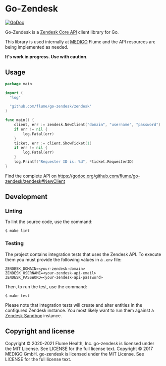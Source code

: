 # Go-Zendesk

[![GoDoc](http://godoc.org/github.com/flume/go-zendesk/zendesk?status.png)](http://godoc.org/github.com/flume/go-zendesk/zendesk)

Go-Zendesk is a [Zendesk Core API](https://developer.zendesk.com/rest_api/docs/core/introduction) client library for Go.

This library is used internally at [~~MEDIGO~~](https://github.com/MEDIGO/go-zendesk) Flume and the API resources are being implemented as needed.

**It's work in progress. Use with caution.**

## Usage

```go
package main

import (
  "log"

  "github.com/flume/go-zendesk/zendesk"
)

func main() {
    client, err := zendesk.NewClient("domain", "username", "password")
    if err != nil {
        log.Fatal(err)
    }
    ticket, err := client.ShowTicket(1)
    if err != nil {
        log.Fatal(err)
    }
    log.Printf("Requester ID is: %d", *ticket.RequesterID)
}
```

Find the complete API on https://godoc.org/github.com/flume/go-zendesk/zendesk#NewClient


## Development

### Linting

To lint the source code, use the command:

```
$ make lint
```

### Testing

The project contains integration tests that uses the Zendesk API. To execute them you must provide the following values in a `.env` file:

```
ZENDESK_DOMAIN=<your-zendesk-domain>
ZENDESK_USERNAME=<your-zendesk-api-email>
ZENDESK_PASSWORD=<your-zendesk-api-password>
```

Then, to run the test, use the command:

```
$ make test
```

Please note that integration tests will create and alter entities in the configured Zendesk instance.
You most likely want to run them against a [Zendesk Sandbox](https://support.zendesk.com/hc/en-us/articles/203661826-Testing-changes-in-your-sandbox-Enterprise-) instance.

## Copyright and license
Copyright © 2020-2021 Flume Health, Inc. go-zendesk is licensed under the MIT License. See LICENSE for the full license text.
Copyright © 2017 MEDIGO GmbH. go-zendesk is licensed under the MIT License. See LICENSE for the full license text.

